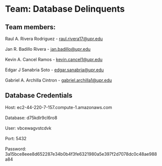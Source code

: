 # Team: Database Delinquents

## Team members:

Raul A. Rivera Rodriguez - raul.rivera17@upr.edu<br>  
Jan R. Badillo Rivera - jan.badillo@upr.edu<br>  
Kevin A. Cancel Ramos - kevin.cancel1@upr.edu<br>  
Edgar J Sanabria Soto - edgar.sanabria@upr.edu<br>  
Gabriel A. Archilla Cintron - gabriel.archilla1@upr.edu<br>

## Database Credentials

Host: ec2-44-220-7-157.compute-1.amazonaws.com<br>  
Database: d75kdlr9cl6ro8<br>  
User: vbcewagvstcdvk<br>  
Port: 5432<br>  
Password: 3a15bce8eee8d652287e34b0b4f3fe6321980a5e397f2d7078dc0c48ae988a84<br>  
